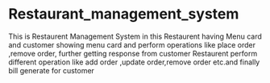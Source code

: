 # Restaurant_management_system
 This is Restaurent Management System in this Restaurent having Menu card and customer showing menu card and perform operations like place order ,remove order, further getting response from customer Restaurent perform different operation like add order ,update order,remove order etc.and finally bill generate for customer
